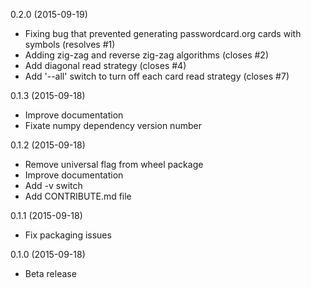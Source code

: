 0.2.0 (2015-09-19)

- Fixing bug that prevented generating passwordcard.org cards with symbols (resolves #1)
- Adding zig-zag and reverse zig-zag algorithms (closes #2)
- Add diagonal read strategy (closes #4)
- Add '--all' switch to turn off each card read strategy (closes #7)

0.1.3 (2015-09-18)

- Improve documentation
- Fixate numpy dependency version number

0.1.2 (2015-09-18)

- Remove universal flag from wheel package
- Improve documentation
- Add -v switch
- Add CONTRIBUTE.md file

0.1.1 (2015-09-18)

- Fix packaging issues

0.1.0 (2015-09-18)

- Beta release
